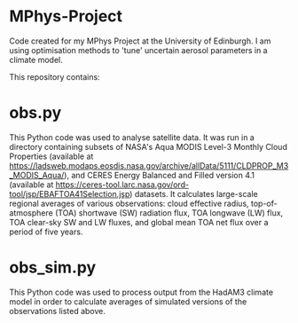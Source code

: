 # MPhys-Project
Code created for my MPhys Project at the University of Edinburgh. I am using optimisation methods to 'tune' uncertain aerosol parameters in a climate model.

This repository contains:

# obs.py
This Python code was used to analyse satellite data. It was run in a directory containing subsets of NASA's Aqua MODIS Level-3 Monthly Cloud Properties (available at https://ladsweb.modaps.eosdis.nasa.gov/archive/allData/5111/CLDPROP_M3_MODIS_Aqua/), and CERES Energy Balanced and Filled version 4.1 (available at https://ceres-tool.larc.nasa.gov/ord-tool/jsp/EBAFTOA41Selection.jsp) datasets. It calculates large-scale regional averages of various observations: cloud effective radius, top-of-atmosphere (TOA) shortwave (SW) radiation flux, TOA longwave (LW) flux, TOA clear-sky SW and LW fluxes, and global mean TOA net flux over a period of five years.

# obs_sim.py
This Python code was used to process output from the HadAM3 climate model in order to calculate averages of simulated versions of the observations listed above.

